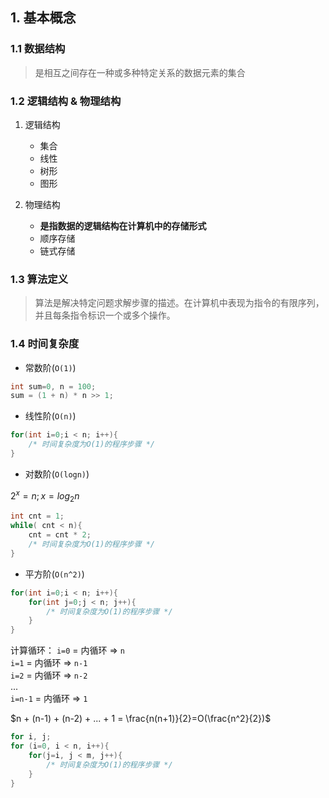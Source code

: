 ## 1. 基本概念

### 1.1 数据结构

> 是相互之间存在一种或多种特定关系的数据元素的集合

### 1.2 逻辑结构 & 物理结构

1. 逻辑结构
    - 集合
    - 线性
    - 树形
    - 图形

2. 物理结构
   - **是指数据的逻辑结构在计算机中的存储形式**
   - 顺序存储
   - 链式存储

### 1.3 算法定义

> 算法是解决特定问题求解步骤的描述。在计算机中表现为指令的有限序列，并且每条指令标识一个或多个操作。

### 1.4 时间复杂度

- 常数阶(`O(1)`)

```cpp
int sum=0, n = 100;
sum = (1 + n) * n >> 1;
```

- 线性阶(`O(n)`)

```cpp
for(int i=0;i < n; i++){
    /* 时间复杂度为O(1)的程序步骤 */
}
```

- 对数阶(`O(logn)`)

$2^x = n; x=log_2{n}$
```cpp
int cnt = 1;
while( cnt < n){
    cnt = cnt * 2;
    /* 时间复杂度为O(1)的程序步骤 */
}
```

- 平方阶(`O(n^2)`)

```cpp
for(int i=0;i < n; i++){
    for(int j=0;j < n; j++){
        /* 时间复杂度为O(1)的程序步骤 */
    }
}
```

计算循环：
`i=0` = 内循环 => `n`  
`i=1` = 内循环 => `n-1`  
`i=2` = 内循环 => `n-2`  
...  
`i=n-1` = 内循环 => `1`  

$n + (n-1) + (n-2) + ... + 1 = \frac{n(n+1)}{2}=O(\frac{n^2}{2})$


```cpp
for i, j;
for (i=0, i < n, i++){
    for(j=i, j < m, j++){
        /* 时间复杂度为O(1)的程序步骤 */
    }
}
```


